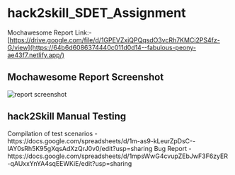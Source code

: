 # hack2skill_SDET_Assignment

Mochawesome Report Link:- [https://drive.google.com/file/d/1GPEVZxiQPQqsdO3vcRh7KMCi2PS4fz-G/view](https://64b6d6086374440c011d0d14--fabulous-peony-ae43f7.netlify.app/)

## Mochawesome Report Screenshot
<img src="https://www.linkpicture.com/q/reportImage.png" alt="report screenshot"/>

## hack2Skill Manual Testing

<alt src="https://www.linkpicture.com/q/h2saaa.png" alt="h2s"/>
Compilation of test scenarios - https://docs.google.com/spreadsheets/d/1m-as9-kLeurZpDsC--IAY0sRh5K95gXqsAdXzQrJ0v0/edit?usp=sharing
Bug Report - https://docs.google.com/spreadsheets/d/1mpsWwG4cvupZEbJwF3F6zyER-qAUxxYnYA4sqEEWKiE/edit?usp=sharing


